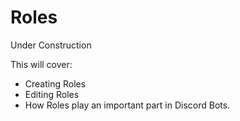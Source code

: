 # Roles

Under Construction

This will cover:
- Creating Roles
- Editing Roles
- How Roles play an important part in Discord Bots.